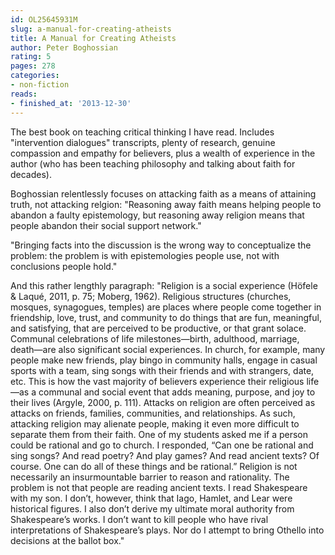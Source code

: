 ```yaml
---
id: OL25645931M
slug: a-manual-for-creating-atheists
title: A Manual for Creating Atheists
author: Peter Boghossian
rating: 5
pages: 278
categories:
- non-fiction
reads:
- finished_at: '2013-12-30'
---
```

The best book on teaching critical thinking I have read. Includes "intervention dialogues" transcripts, plenty of research, genuine compassion and empathy for believers, plus a wealth of experience in the author (who has been teaching philosophy and talking about faith for decades).

Boghossian relentlessly focuses on attacking faith as a means of attaining truth, not attacking relgion: 
"Reasoning away faith means helping people to abandon a faulty epistemology, but reasoning away religion means that people abandon their social support network."

"Bringing facts into the discussion is the wrong way to conceptualize the problem: the problem is with epistemologies people use, not with conclusions people hold."

And this rather lengthly paragraph:
"Religion is a social experience (Höfele & Laqué, 2011, p. 75; Moberg, 1962). Religious structures (churches, mosques, synagogues, temples) are places where people come together in friendship, love, trust, and community to do things that are fun, meaningful, and satisfying, that are perceived to be productive, or that grant solace. Communal celebrations of life milestones—birth, adulthood, marriage, death—are also significant social experiences. In church, for example, many people make new friends, play bingo in community halls, engage in casual sports with a team, sing songs with their friends and with strangers, date, etc. This is how the vast majority of believers experience their religious life—as a communal and social event that adds meaning, purpose, and joy to their lives (Argyle, 2000, p. 111). Attacks on religion are often perceived as attacks on friends, families, communities, and relationships. As such, attacking religion may alienate people, making it even more difficult to separate them from their faith. One of my students asked me if a person could be rational and go to church. I responded, “Can one be rational and sing songs? And read poetry? And play games? And read ancient texts? Of course. One can do all of these things and be rational.” Religion is not necessarily an insurmountable barrier to reason and rationality. The problem is not that people are reading ancient texts. I read Shakespeare with my son. I don’t, however, think that Iago, Hamlet, and Lear were historical figures. I also don’t derive my ultimate moral authority from Shakespeare’s works. I don’t want to kill people who have rival interpretations of Shakespeare’s plays. Nor do I attempt to bring Othello into decisions at the ballot box."
